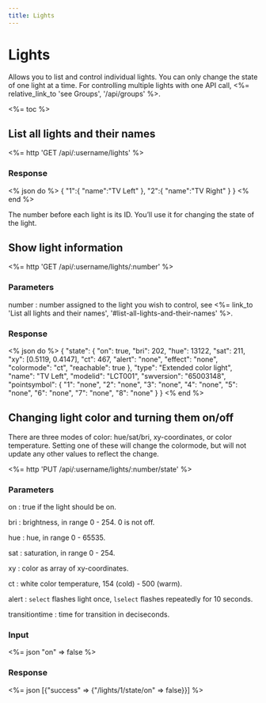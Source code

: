```yaml
---
title: Lights
---
```


# Lights

Allows you to list and control individual lights. You can only
change the state of one light at a time. For controlling multiple
lights with one API call, <%= relative_link_to 'see Groups', '/api/groups' %>.

<%= toc %>

## List all lights and their names

<%= http 'GET /api/:username/lights' %>

### Response

<% json do %>
{
  "1":{
    "name":"TV Left"
  },
  "2":{
    "name":"TV Right"
  }
}
<% end %>

The number before each light is its ID. You’ll use it for changing
the state of the light.

## Show light information

<%= http 'GET /api/:username/lights/:number' %>

### Parameters

number
: number assigned to the light you wish to control, see <%= link_to 'List all lights and their names', '#list-all-lights-and-their-names' %>.

### Response

<% json do %>
{
  "state": {
    "on": true,
    "bri": 202,
    "hue": 13122,
    "sat": 211,
    "xy": [0.5119, 0.4147],
    "ct": 467,
    "alert": "none",
    "effect": "none",
    "colormode": "ct",
    "reachable": true
  },
  "type": "Extended color light",
  "name": "TV Left",
  "modelid": "LCT001",
  "swversion": "65003148",
  "pointsymbol": {
    "1": "none",
    "2": "none",
    "3": "none",
    "4": "none",
    "5": "none",
    "6": "none",
    "7": "none",
    "8": "none"
  }
}
<% end %>

## Changing light color and turning them on/off

There are three modes of color: hue/sat/bri, xy-coordinates, or color temperature. Setting one
of these will change the colormode, but will not update any other values to reflect the change.

<%= http 'PUT /api/:username/lights/:number/state' %>

### Parameters

on
: true if the light should be on.

bri
: brightness, in range 0 - 254. 0 is not off.

hue
: hue, in range 0 - 65535.

sat
: saturation, in range 0 - 254.

xy
: color as array of xy-coordinates.

ct
: white color temperature, 154 (cold) - 500 (warm).

alert
: `select` flashes light once, `lselect` flashes repeatedly for 10 seconds.

transitiontime
: time for transition in deciseconds.

### Input

<%= json "on" => false %>

### Response

<%= json [{"success" => {"/lights/1/state/on" => false}}] %>
